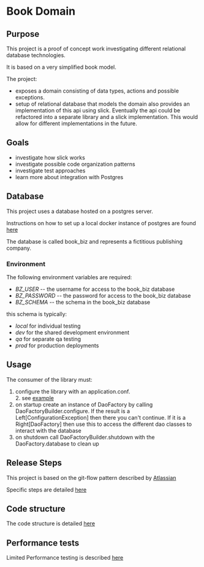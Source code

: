 # Book Domain

## Purpose
This project is a proof of concept work investigating different relational database technologies.

It is based on a very simplified book model.


The project:
- exposes a domain  consisting of data types, actions and possible exceptions.  
- setup of relational database that models the domain also provides an implementation of this api using slick.   Eventually the api could be refactored into a separate library and a slick implementation.  This would allow for different implementations in the future.

## Goals
 - investigate how slick works
 - investigate possible code organization patterns
 - investigate test approaches
 - learn more about integration with Postgres

## Database
This project uses a database hosted on a postgres server.  

Instructions on how to set up a local docker instance of postgres are found [here](localPostgres.md)

The database is called book_biz and represents a fictitious publishing company.  

### Environment
The following environment variables are required:
- *BZ_USER* -- the username for access to the book_biz database
- *BZ_PASSWORD* -- the password for access to the book_biz database
- *BZ_SCHEMA* -- the schema in the book_biz database

this schema is typically:
- *local* for individual testing
- *dev* for the shared development environment
- *qa* for separate qa testing
- *prod* for production deployments

## Usage
The consumer of the library must:
1. configure the library with an application.conf.  
   2. see [example](slick/src/test/resources/application.conf)
3. on startup create an instance of DaoFactory by calling DaoFactoryBuilder.configure.  If the result is a Left[ConfigurationException] then there you can't continue.  If it is a Right[DaoFactory] then use this to access the different dao classes to interact with the database
4. on shutdown call DaoFactoryBuilder.shutdown with the DaoFactory.database to clean up 

## Release Steps
This project is based on the git-flow pattern described by [Atlassian](https://www.atlassian.com/git/tutorials/comparing-workflows/gitflow-workflow)

Specific steps are detailed [here](release.md)

## Code structure
The code structure is detailed [here](structure.md)

## Performance tests
Limited Performance testing is described [here](performance.md)